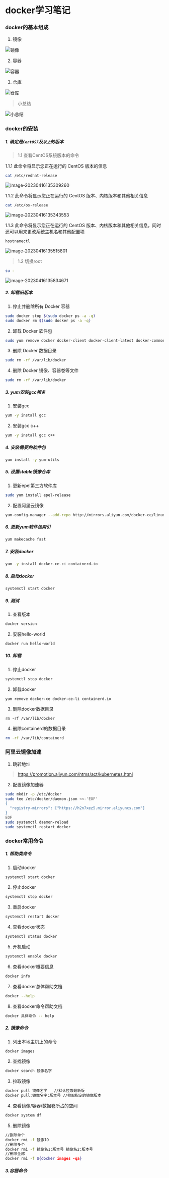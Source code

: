 # docker学习笔记

### docker的基本组成

1. 镜像

![镜像](assets/image-20230415230230351.png)

2. 容器

![容器](assets/image-20230415230703021.png)

3. 仓库

![仓库](assets/image-20230415230805917.png)

> 小总结

![小总结](assets/image-20230415231403347.png)

### docker的安装

##### 1. 确定是`CentOS7`及`以上`的版本

> 1.1 查看CentOS系统版本的命令

1.1.1 此命令将显示您正在运行的 CentOS 版本的信息

```bash
cat /etc/redhat-release
```

![image-20230416135309260](assets/image-20230416135309260.png)

1.1.2 此命令将显示您正在运行的 CentOS 版本、内核版本和其他相关信息

```bash
cat /etc/os-release
```



![image-20230416135343553](assets/image-20230416135343553.png)

1.1.3 此命令将显示您正在运行的 CentOS 版本、内核版本和其他相关信息，同时还可以用来更改系统主机名和其他配置项

```bash
hostnamectl
```



![image-20230416135515801](assets/image-20230416135515801.png)

> 1.2 切换root

```bash
su -
```

![image-20230416135834671](assets/image-20230416135834671.png)

##### 2.  卸载旧版本

1. 停止并删除所有 Docker 容器

```bash
sudo docker stop $(sudo docker ps -a -q)
sudo docker rm $(sudo docker ps -a -q)
```

2. 卸载 Docker 软件包

```bash
sudo yum remove docker docker-client docker-client-latest docker-common docker-latest docker-latest-logrotate docker-logrotate docker-engine
```

3. 删除 Docker 数据目录

```bash
sudo rm -rf /var/lib/docker
```

4. 删除 Docker 镜像、容器卷等文件

```bash
sudo rm -rf /var/lib/docker
```

#####  3.  yum安装gcc相关

1. 安装gcc

```bash
yum -y install gcc
```

2. 安装gcc c++

```bash
yum -y install gcc c++
```

#####  4.  安装需要的软件包

```bash
yum install -y yum-utils
```

#####  5. 设置stable镜像仓库

1. 更新epel第三方软件库

```bash
sudo yum install epel-release
```

2. 配置阿里云镜像

```bash
yum-config-manager --add-repo http://mirrors.aliyun.com/docker-ce/linux/centos/docker-ce.repo
```

##### 6.  更新yum软件包索引

```bash
yum makecache fast
```

#####  7.  安装docker

```bash
yum -y install docker-ce-ci containerd.io
```

##### 8. 启动docker

```bash
systemctl start docker
```

##### 9. 测试

1. 查看版本

```bash
docker version
```

2. 安装hello-world

```bash
docker run hello-world
```

##### 10. 卸载

1. 停止docker

```bash
systemctl stop docker
```

2. 卸载docker

```bash
yum remove docker-ce docker-ce-li containerd.io
```

3. 删除docker数据目录

```
rm -rf /var/lib/docker
```

4. 删除containerd的数据目录

```bash
rm -rf /var/lib/containerd
```



### 阿里云镜像加速

1. 跳转地址

> https://promotion.aliyun.com/ntms/act/kubernetes.html

2. 配置镜像加速器

```bash
sudo mkdir -p /etc/docker
sudo tee /etc/docker/daemon.json <<-'EOF'
{
  "registry-mirrors": ["https://h2n7xez5.mirror.aliyuncs.com"]
}
EOF
sudo systemctl daemon-reload
sudo systemctl restart docker
```



### docker常用命令

##### 1. 帮助类命令

1. 启动docker

```bash
systemctl start docker
```

2. 停止docker

```bash
systemctl stop docker
```

3. 重启docker

```bash
systemctl restart docker
```

4. 查看docker状态

```bash
systemctl status docker
```

5. 开机启动

```bash
systemctl enable docker
```

6. 查看docker概要信息

```bash
docker info
```

7. 查看docker总体帮助文档

```bash
docker --help
```

8. 查看docker命令帮助文档

```bash
docker 具体命令 -- help
```

##### 2. 镜像命令

1. 列出本地主机上的命令

```bash
docker images
```

2. 查找镜像

```bash
docker search 镜像名字
```

3. 拉取镜像

```bash
docker pull 镜像名字   //默认拉取最新版
docker pull:镜像名字:版本号 //拉取指定的镜像版本
```

4. 查看镜像/容器/数据卷所占的空间

```bash
docker system df
```

5. 删除镜像

```bash
//删除单个
docker rmi -f 镜像ID
//删除多个
docker rmi -f 镜像名1:版本号 镜像名2:版本号
//删除全部
docker rmi -f ${docker images -qa}
```

##### 3.容器命令




























